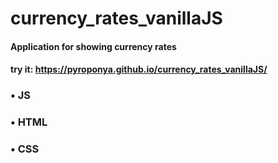 # currency_rates_vanillaJS
#### Application for showing currency rates
#### try it: https://pyroponya.github.io/currency_rates_vanillaJS/

### • JS
### • HTML
### • CSS
